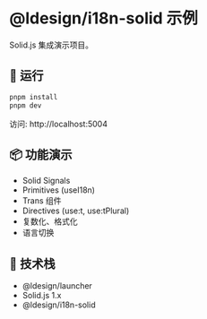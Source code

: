 # @ldesign/i18n-solid 示例

Solid.js 集成演示项目。

## 🚀 运行

```bash
pnpm install
pnpm dev
```

访问: http://localhost:5004

## 📦 功能演示

- Solid Signals
- Primitives (useI18n)
- Trans 组件
- Directives (use:t, use:tPlural)
- 复数化、格式化
- 语言切换

## 🎯 技术栈

- @ldesign/launcher
- Solid.js 1.x
- @ldesign/i18n-solid

